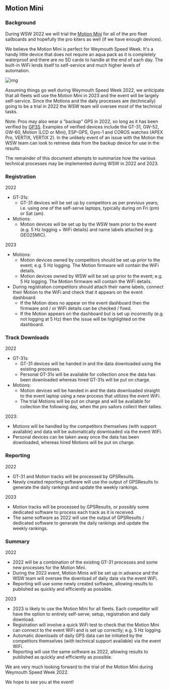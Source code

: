 ## Motion Mini

### Background

During WSW 2022 we will trial the [Motion Mini](https://logiqx.github.io/gps-guides/devices/motion/mini/) for all of the pro fleet sailboards and hopefully the pro kiters as well (if we have enough devices).

We believe the Motion Mini is perfect for Weymouth Speed Week. It's a handy little device that does not require an aqua pack as it is completely waterproof and there are no SD cards to handle at the end of each day. The built-in WiFi lends itself to self-service and much higher levels of automation.



![img](https://logiqx.github.io/gps-guides/devices/motion/mini/img/mini.jpg)



Assuming things go well during Weymouth Speed Week 2022, we anticipate that all fleets will use the Motion Mini in 2023 and the event will be largely self-service. Since the Motions and the daily processes are (technically) going to be a trial in 2022 the WSW team will oversee most of the technical tasks.

Note: Pros may also wear a "backup" GPS in 2022, so long as it has been verified by [GP3S](https://www.gps-speedsurfing.com/default.aspx?mnu=item&item=GPSInfo). Examples of verified devices include the GT-31, GW-52, GW-60, Motion (LCD or Mini), ESP-GPS, Gyro-1 and COROS watches (APEX Pro, VERTIX, VERTIX 2). In the unlikely event of an issue with the Motion the WSW team can look to retrieve data from the backup device for use in the results.



The remainder of this document attempts to summarize how the various technical processes may be implemented during WSW in 2022 and 2023.



### Registration

2022

- GT-31s:
  - GT-31 devices will be set up by competitors as per previous years; i.e. using one of the self-serve laptops, typically during on Fri (pm) or Sat (am).
- Motions:
  - Motion devices will be set up by the WSW team prior to the event (e.g. 5 Hz logging + WiFi details) and name labels attached (e.g. GEO25MIC).

2023

- Motions:
  - Motion devices owned by competitors should be set up prior to the event; e.g. 5 Hz logging. The Motion firmware will contain the WiFi details.
  - Motion devices owned by WSW will be set up prior to the event; e.g. 5 Hz logging. The Motion firmware will contain the WiFi details.
- During registration competitors should attach their name labels, connect their Motion to the WiFi and check that it appears on the event dashboard.
  - If the Motion does no appear on the event dashboard then the firmware and / or WiFi details can be checked / fixed.
  - If the Motion appears on the dashboard but is set up incorrectly (e.g. not logging at 5 Hz) then the issue will be highlighted on the dashboard.



### Track Downloads

2022

- GT-31s:
  - GT-31 devices will be handed in and the data downloaded using the existing processes.
  - Personal GT-31s will be available for collection once the data has been downloaded whereas hired GT-31s will be put on charge.
- Motions:
  - Motion devices will be handed in and the data downloaded straight to the event laptop using a new process that utilizes the event WiFi.
  - The trial Motions will be put on charge and will be available for collection the following day, when the pro sailors collect their tallies.

2023:

- Motions will be handled by the competitors themselves (with support available) and data will be automatically downloaded via the event WiFi.
- Personal devices can be taken away once the data has been downloaded, whereas hired Motions will be put on charge.



### Reporting

2022

- GT-31 and Motion tracks will be processed by GPSResults.
- Newly created reporting software will use the output of GPSResults to generate the daily rankings and update the weekly rankings.

2023

- Motion tracks will be processed by GPSResults, or possibly some dedicated software to process each track as it is received.
- The same software as 2022 will use the output of GPSResults / dedicated software to generate the daily rankings and update the weekly rankings.



### Summary

2022

- 2022 will be a combination of the existing GT-31 processes and some new processes for the Motion Mini.
- During the 2022 event, Motion Minis will be set up in advance and the WSW team will oversee the download of daily data via the event WiFi.
- Reporting will use some newly created software, allowing results to published as quickly and efficiently as possible.

2023

- 2023 is likely to use the Motion Mini for all fleets. Each competitor will have the option to entirely self-serve; setup, registration and daily download.
- Registration will involve a quick WiFi test to check that the Motion Mini can connect to the event WiFi and is set up correctly; e.g. 5 Hz logging.
- Automatic downloads of daily GPS data can be initiated by the competitors themselves (with technical support available) via the event WiFi.
- Reporting will use the same software as 2022, allowing results to published as quickly and efficiently as possible.



We are very much looking forward to the trial of the Motion Mini during Weymouth Speed Week 2022.

We hope to see you at the event!

